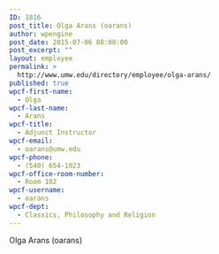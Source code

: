 ```yaml
---
ID: 1816
post_title: Olga Arans (oarans)
author: wpengine
post_date: 2015-07-06 08:00:00
post_excerpt: ""
layout: employee
permalink: >
  http://www.umw.edu/directory/employee/olga-arans/
published: true
wpcf-first-name:
  - Olga
wpcf-last-name:
  - Arans
wpcf-title:
  - Adjunct Instructor
wpcf-email:
  - oarans@umw.edu
wpcf-phone:
  - (540) 654-1023
wpcf-office-room-number:
  - Room 102
wpcf-username:
  - oarans
wpcf-dept:
  - Classics, Philosophy and Religion
---
```

Olga Arans (oarans)